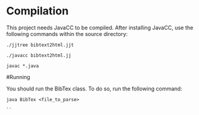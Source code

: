 # Compilation

This project needs JavaCC to be compiled. After installing JavaCC, use the following commands within the source directory:

```
./jjtree bibtext2html.jjt

./javacc bibtext2html.jj

javac *.java
```


#Running

You should run the BibTex class. To do so, run the following command:

```
java BibTex <file_to_parse>

``
